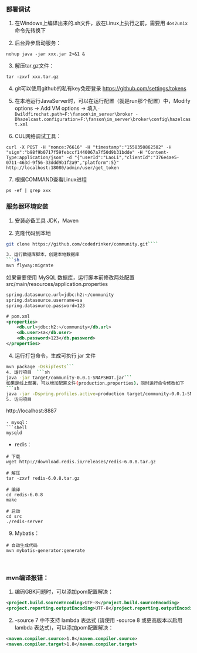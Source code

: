 ### 部署调试
1. 在Windows上编译出来的.sh文件，放在Linux上执行之前，需要用 `dos2unix` 命令先转换下

2. 后台异步启动服务：
```shell
nohup java -jar xxx.jar 2>&1 &
```

3. 解压tar.gz文件：
```shell
tar -zxvf xxx.tar.gz
```

4. git可以使用github的私有key免密登录 https://github.com/settings/tokens

5. 在本地运行JavaServer时，可以在运行配置（就是run那个配置）中，Modify options -> Add VM options -> 填入`-Dwildfirechat.path=F:\fanson\im_server\broker -Dhazelcast.configuration=F:\fanson\im_server\broker\config\hazelcast.xml`

6. CUL网络调试工具：
```shell
curl -X POST -H "nonce:76616" -H "timestamp":"1558350862502" -H "sign":"b98f9b0717f59febccf1440067a7f50d9b31bdde" -H "Content-Type:application/json" -d "{"userId":"LaoLi","clientId":"376e4ae5-0711-463d-9f56-33ddd9b1f2a9","platform":5}" http://localhost:18080/admin/user/get_token
```

7. 根据COMMAND查看Linux进程
```shell
ps -ef | grep xxx
```

### 服务器环境安装
1. 安装必备工具  JDK，Maven  

2. 克隆代码到本地  
```sh  
git clone https://github.com/codedrinker/community.git````  

3. 运行数据库脚本，创建本地数据库  
```sh  
mvn flyway:migrate
```  
如果需要使用 MySQL 数据库，运行脚本前修改两处配置 
src/main/resources/application.properties
```sh
spring.datasource.url=jdbc:h2:~/community  
spring.datasource.username=sa  
spring.datasource.password=123  
```  
```xml
# pom.xml  
<properties>  
    <db.url>jdbc:h2:~/community</db.url>    
    <db.user>sa</db.user>    
    <db.password>123</db.password>
</properties>  
```  
4. 运行打包命令，生成可执行 jar 文件  
```sh  
mvn package -DskipTests```  
4. 运行项目  ```sh  
java -jar target/community-0.0.1-SNAPSHOT.jar```  
如果是线上部署，可以增加配置文件(production.properties)，同时运行命令修改如下  
```sh  
java -jar -Dspring.profiles.active=production target/community-0.0.1-SNAPSHOT.jar```  
5. 访问项目  
```  
http://localhost:8887  
```
- mysql：
```shell
mysqld
```
- redis：
```shell
# 下载
wget http://download.redis.io/releases/redis-6.0.8.tar.gz

# 解压
tar -zxvf redis-6.0.8.tar.gz

# 编译
cd redis-6.0.8
make

# 启动
cd src
./redis-server
```

9. Mybatis：
```shell
# 自动生成代码
mvn mybatis-generator:generate
```

<br>

### mvn编译报错：
1. 编码GBK问题时，可以添加pom配置解决：
```xml
<project.build.sourceEncoding>UTF-8</project.build.sourceEncoding>  
<project.reporting.outputEncoding>UTF-8</project.reporting.outputEncoding>
```

2.  -source 7 中不支持 lambda 表达式  (请使用 -source 8 或更高版本以启用 lambda 表达式)，可以添加pom配置解决：
```xml
<maven.compiler.source>1.8</maven.compiler.source>  
<maven.compiler.target>1.8</maven.compiler.target>
```

